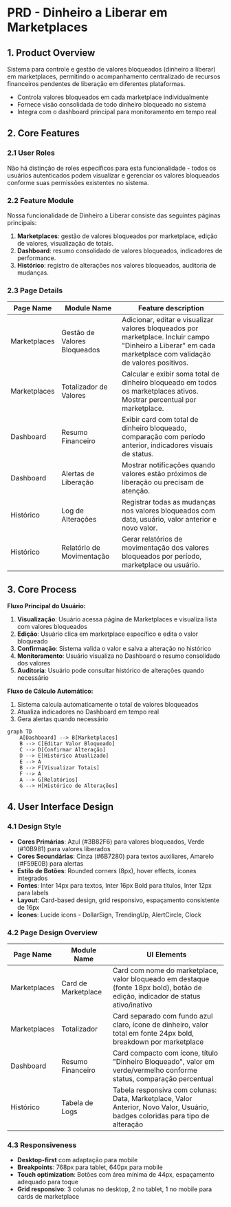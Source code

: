 # PRD - Dinheiro a Liberar em Marketplaces

## 1. Product Overview

Sistema para controle e gestão de valores bloqueados (dinheiro a liberar) em marketplaces, permitindo o acompanhamento centralizado de recursos financeiros pendentes de liberação em diferentes plataformas.

- Controla valores bloqueados em cada marketplace individualmente
- Fornece visão consolidada de todo dinheiro bloqueado no sistema
- Integra com o dashboard principal para monitoramento em tempo real

## 2. Core Features

### 2.1 User Roles
Não há distinção de roles específicos para esta funcionalidade - todos os usuários autenticados podem visualizar e gerenciar os valores bloqueados conforme suas permissões existentes no sistema.

### 2.2 Feature Module

Nossa funcionalidade de Dinheiro a Liberar consiste das seguintes páginas principais:

1. **Marketplaces**: gestão de valores bloqueados por marketplace, edição de valores, visualização de totais.
2. **Dashboard**: resumo consolidado de valores bloqueados, indicadores de performance.
3. **Histórico**: registro de alterações nos valores bloqueados, auditoria de mudanças.

### 2.3 Page Details

| Page Name | Module Name | Feature description |
|-----------|-------------|---------------------|
| Marketplaces | Gestão de Valores Bloqueados | Adicionar, editar e visualizar valores bloqueados por marketplace. Incluir campo "Dinheiro a Liberar" em cada marketplace com validação de valores positivos. |
| Marketplaces | Totalizador de Valores | Calcular e exibir soma total de dinheiro bloqueado em todos os marketplaces ativos. Mostrar percentual por marketplace. |
| Dashboard | Resumo Financeiro | Exibir card com total de dinheiro bloqueado, comparação com período anterior, indicadores visuais de status. |
| Dashboard | Alertas de Liberação | Mostrar notificações quando valores estão próximos de liberação ou precisam de atenção. |
| Histórico | Log de Alterações | Registrar todas as mudanças nos valores bloqueados com data, usuário, valor anterior e novo valor. |
| Histórico | Relatório de Movimentação | Gerar relatórios de movimentação dos valores bloqueados por período, marketplace ou usuário. |

## 3. Core Process

**Fluxo Principal do Usuário:**

1. **Visualização**: Usuário acessa página de Marketplaces e visualiza lista com valores bloqueados
2. **Edição**: Usuário clica em marketplace específico e edita o valor bloqueado
3. **Confirmação**: Sistema valida o valor e salva a alteração no histórico
4. **Monitoramento**: Usuário visualiza no Dashboard o resumo consolidado dos valores
5. **Auditoria**: Usuário pode consultar histórico de alterações quando necessário

**Fluxo de Cálculo Automático:**
1. Sistema calcula automaticamente o total de valores bloqueados
2. Atualiza indicadores no Dashboard em tempo real
3. Gera alertas quando necessário

```mermaid
graph TD
    A[Dashboard] --> B[Marketplaces]
    B --> C[Editar Valor Bloqueado]
    C --> D[Confirmar Alteração]
    D --> E[Histórico Atualizado]
    E --> A
    B --> F[Visualizar Totais]
    F --> A
    A --> G[Relatórios]
    G --> H[Histórico de Alterações]
```

## 4. User Interface Design

### 4.1 Design Style

- **Cores Primárias**: Azul (#3B82F6) para valores bloqueados, Verde (#10B981) para valores liberados
- **Cores Secundárias**: Cinza (#6B7280) para textos auxiliares, Amarelo (#F59E0B) para alertas
- **Estilo de Botões**: Rounded corners (8px), hover effects, ícones integrados
- **Fontes**: Inter 14px para textos, Inter 16px Bold para títulos, Inter 12px para labels
- **Layout**: Card-based design, grid responsivo, espaçamento consistente de 16px
- **Ícones**: Lucide icons - DollarSign, TrendingUp, AlertCircle, Clock

### 4.2 Page Design Overview

| Page Name | Module Name | UI Elements |
|-----------|-------------|-------------|
| Marketplaces | Card de Marketplace | Card com nome do marketplace, valor bloqueado em destaque (fonte 18px bold), botão de edição, indicador de status ativo/inativo |
| Marketplaces | Totalizador | Card separado com fundo azul claro, ícone de dinheiro, valor total em fonte 24px bold, breakdown por marketplace |
| Dashboard | Resumo Financeiro | Card compacto com ícone, título "Dinheiro Bloqueado", valor em verde/vermelho conforme status, comparação percentual |
| Histórico | Tabela de Logs | Tabela responsiva com colunas: Data, Marketplace, Valor Anterior, Novo Valor, Usuário, badges coloridas para tipo de alteração |

### 4.3 Responsiveness

- **Desktop-first** com adaptação para mobile
- **Breakpoints**: 768px para tablet, 640px para mobile
- **Touch optimization**: Botões com área mínima de 44px, espaçamento adequado para toque
- **Grid responsivo**: 3 colunas no desktop, 2 no tablet, 1 no mobile para cards de marketplace
